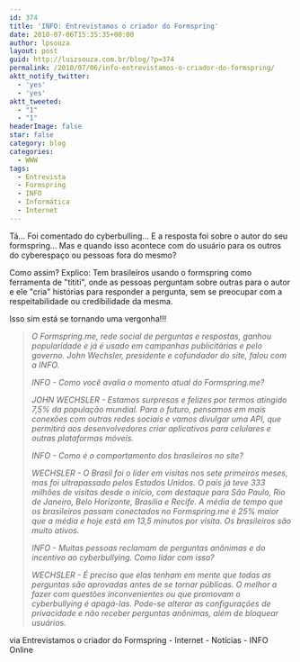 ```yaml
---
id: 374
title: 'INFO: Entrevistamos o criador do Formspring'
date: 2010-07-06T15:35:35+00:00
author: lpsouza
layout: post
guid: http://luizsouza.com.br/blog/?p=374
permalink: /2010/07/06/info-entrevistamos-o-criador-do-formspring/
aktt_notify_twitter:
  - 'yes'
  - 'yes'
aktt_tweeted:
  - "1"
  - "1"
headerImage: false
star: false
category: blog
categories:
  - WWW
tags:
  - Entrevista
  - Formspring
  - INFO
  - Informática
  - Internet
---
```

Tá... Foi comentado do cyberbulling... E a resposta foi sobre o autor do seu formspring... Mas e quando isso acontece com do usuário para os outros do cyberespaço ou pessoas fora do mesmo?

Como assim? Explico: Tem brasileiros usando o formspring como ferramenta de "tititi", onde as pessoas perguntam sobre outras para o autor e ele "cria" histórias para responder a pergunta, sem se preocupar com a respeitabilidade ou credibilidade da mesma.

Isso sim está se tornando uma vergonha!!!

> _O Formspring.me, rede social de perguntas e respostas, ganhou popularidade e já é usado em campanhas publicitárias e pelo governo. John Wechsler, presidente e cofundador do site, falou com a INFO._
>
> _INFO - Como você avalia o momento atual do Formspring.me?_
>
> _JOHN WECHSLER - Estamos surpresos e felizes por termos atingido 7,5% da população mundial. Para o futuro, pensamos em mais conexões com outras redes sociais e vamos divulgar uma API, que permitirá aos desenvolvedores criar aplicativos para celulares e outras plataformas móveis._
>
> _INFO - Como é o comportamento dos brasileiros no site?_
>
> _WECHSLER - O Brasil foi o líder em visitas nos sete primeiros meses, mas foi ultrapassado pelos Estados Unidos. O país já teve 333 milhões de visitas desde o início, com destaque para São Paulo, Rio de Janeiro, Belo Horizonte, Brasília e Recife. A média de tempo que os brasileiros passam conectados no Formspring.me é 25% maior que a média e hoje está em 13,5 minutos por visita. Os brasileiros são muito ativos._
>
> _INFO - Muitas pessoas reclamam de perguntas anônimas e do incentivo ao cyberbullying. Como lidar com isso?_
>
> _WECHSLER - É preciso que elas tenham em mente que todas as perguntas são aprovadas antes de se tornar públicas. O melhor a fazer com questões inconvenientes ou que promovam o cyberbullying é apagá-las. Pode-se alterar as configurações de privacidade e não receber perguntas anônimas, além de bloquear usuários._

via Entrevistamos o criador do Formspring - Internet - Notícias - INFO Online
